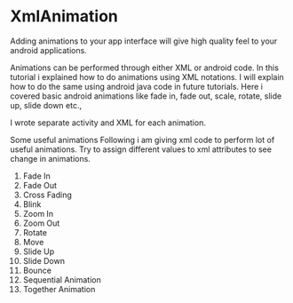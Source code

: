 XmlAnimation
============

Adding animations to your app interface will give high quality feel to your android applications.


Animations can be performed through either XML or android code. In this tutorial i explained how to do animations using XML notations. I will explain how to do the same using android java code in future tutorials. Here i covered basic android animations like fade in, fade out, scale, rotate, slide up, slide down etc.,

I wrote separate activity and XML for each animation. 

Some useful animations
Following i am giving xml code to perform lot of useful animations. Try to assign different values to xml attributes to see change in animations.

1. Fade In
2. Fade Out
3. Cross Fading
4. Blink
5. Zoom In
6. Zoom Out
7. Rotate
8. Move
9. Slide Up
10. Slide Down
11. Bounce
12. Sequential Animation
13. Together Animation
